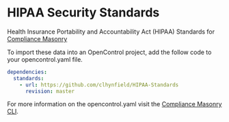 # HIPAA Security Standards

Health Insurance Portability and Accountability Act (HIPAA) Standards for [Compliance Masonry](https://github.com/opencontrol/compliance-masonry)

To import these data into an OpenControl project, add the follow code to your opencontrol.yaml file.
```yaml
dependencies:
  standards:
    - url: https://github.com/clhynfield/HIPAA-Standards
      revision: master
```

For more information on the opencontrol.yaml visit the [Compliance Masonry CLI](https://github.com/opencontrol/compliance-masonry#creating-an-opencontrol-project).
